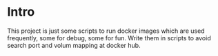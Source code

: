 # Intro

This project is just some scripts to run docker images which are used frequently, some for debug, some for fun. Write them in scripts to avoid search port and volum mapping at docker hub.
